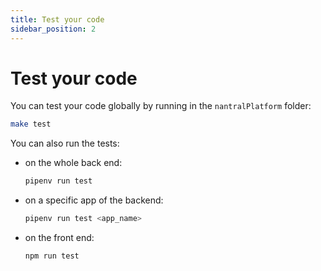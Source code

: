 ```yaml
---
title: Test your code
sidebar_position: 2
---
```


# Test your code

You can test your code globally by running in the `nantralPlatform` folder:

```bash
make test
```

You can also run the tests:

* on the whole back end: 
    ```bash
    pipenv run test
    ```
* on a specific app of the backend:
    ```bash
    pipenv run test <app_name>
    ```
* on the front end:
    ```bash
    npm run test
    ```
